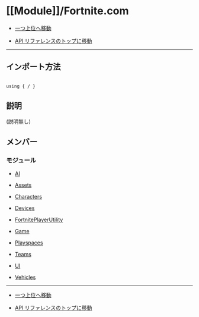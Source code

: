 # [[Module]]/Fortnite.com

- [一つ上位へ移動](../main.md)

- [API リファレンスのトップに移動](/main.md)

---

## インポート方法

```verse

using { / }

```

## 説明

(説明無し)

## メンバー

### モジュール

- [AI](./M_AI/main.md)

- [Assets](./M_Assets/main.md)

- [Characters](./M_Characters/main.md)

- [Devices](./M_Devices/main.md)

- [FortnitePlayerUtility](./M_FortnitePlayerUtility/main.md)

- [Game](./M_Game/main.md)

- [Playspaces](./M_Playspaces/main.md)

- [Teams](./M_Teams/main.md)

- [UI](./M_UI/main.md)

- [Vehicles](./M_Vehicles/main.md)

---

- [一つ上位へ移動](../main.md)

- [API リファレンスのトップに移動](/main.md)
